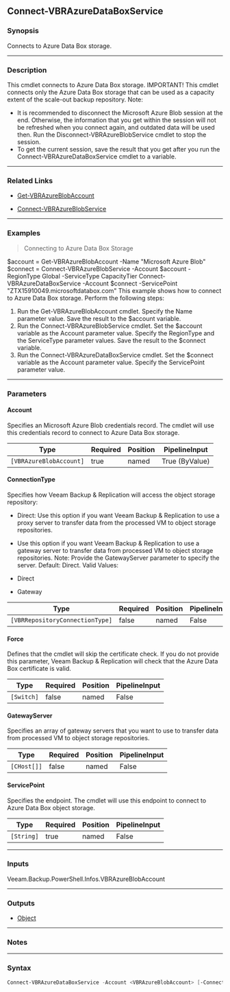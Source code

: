Connect-VBRAzureDataBoxService
------------------------------

### Synopsis
Connects to Azure Data Box storage.

---

### Description

This cmdlet connects to Azure Data Box storage.
IMPORTANT! This cmdlet connects only the Azure Data Box storage that can be used as a capacity extent of the scale-out backup repository.
Note:
- It is recommended to disconnect the Microsoft Azure Blob session at the end. Otherwise, the information that you get within the session will not be refreshed when you connect again, and outdated data will be used then. Run the Disconnect-VBRAzureBlobService cmdlet to stop the session.
- To get the current session, save the result that you get after you run the Connect-VBRAzureDataBoxService cmdlet to a variable.

---

### Related Links
* [Get-VBRAzureBlobAccount](Get-VBRAzureBlobAccount)

* [Connect-VBRAzureBlobService](Connect-VBRAzureBlobService)

---

### Examples
> Connecting to Azure Data Box Storage

$account = Get-VBRAzureBlobAccount -Name "Microsoft Azure Blob"
$connect = Connect-VBRAzureBlobService -Account $account -RegionType Global -ServiceType CapacityTier
Connect-VBRAzureDataBoxService -Account $connect -ServicePoint "ZTX15910049.microsoftdatabox.com"
This example shows how to connect to Azure Data Box storage.
Perform the following steps:
1. Run the Get-VBRAzureBlobAccount cmdlet. Specify the Name parameter value. Save the result to the $account variable.
2. Run the Connect-VBRAzureBlobService cmdlet. Set the $account variable as the Account parameter value. Specify the RegionType and the ServiceType parameter values. Save the result to the $connect variable.
3. Run the Connect-VBRAzureDataBoxService cmdlet. Set the $connect variable as the Account parameter value. Specify the ServicePoint parameter value.

---

### Parameters
#### **Account**
Specifies an Microsoft Azure Blob credentials record. The cmdlet will use this credentials record to connect to Azure Data Box storage.

|Type                   |Required|Position|PipelineInput |
|-----------------------|--------|--------|--------------|
|`[VBRAzureBlobAccount]`|true    |named   |True (ByValue)|

#### **ConnectionType**
Specifies how Veeam Backup & Replication will access the object storage repository:
* Direct: Use this option if you want Veeam Backup & Replication to use a proxy server to transfer data from the processed VM to object storage repositories.
* Use this option if you want Veeam Backup & Replication to use a gateway server to transfer data from processed VM to object storage repositories. Note: Provide the GatewayServer parameter to specify the server.
Default: Direct.
Valid Values:

* Direct
* Gateway

|Type                           |Required|Position|PipelineInput|
|-------------------------------|--------|--------|-------------|
|`[VBRRepositoryConnectionType]`|false   |named   |False        |

#### **Force**
Defines that the cmdlet will skip the certificate check.
If you do not provide this parameter, Veeam Backup & Replication will check that the Azure Data Box certificate is valid.

|Type      |Required|Position|PipelineInput|
|----------|--------|--------|-------------|
|`[Switch]`|false   |named   |False        |

#### **GatewayServer**
Specifies an array of gateway servers that you want to use to transfer data from processed VM to object storage repositories.

|Type       |Required|Position|PipelineInput|
|-----------|--------|--------|-------------|
|`[CHost[]]`|false   |named   |False        |

#### **ServicePoint**
Specifies the endpoint. The cmdlet will use this endpoint to connect to Azure Data Box object storage.

|Type      |Required|Position|PipelineInput|
|----------|--------|--------|-------------|
|`[String]`|true    |named   |False        |

---

### Inputs
Veeam.Backup.PowerShell.Infos.VBRAzureBlobAccount

---

### Outputs
* [Object](https://learn.microsoft.com/en-us/dotnet/api/System.Object)

---

### Notes

---

### Syntax
```PowerShell
Connect-VBRAzureDataBoxService -Account <VBRAzureBlobAccount> [-ConnectionType {Direct | Gateway}] [-Force] [-GatewayServer <CHost[]>] -ServicePoint <String> [<CommonParameters>]
```
